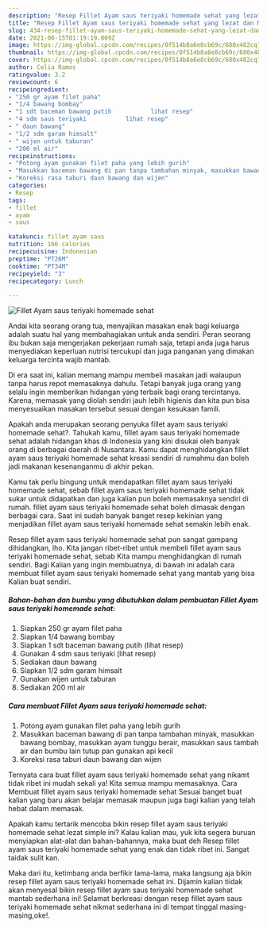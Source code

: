 ```yaml
---
description: "Resep Fillet Ayam saus teriyaki homemade sehat yang lezat dan Mudah Dibuat"
title: "Resep Fillet Ayam saus teriyaki homemade sehat yang lezat dan Mudah Dibuat"
slug: 434-resep-fillet-ayam-saus-teriyaki-homemade-sehat-yang-lezat-dan-mudah-dibuat
date: 2021-06-15T01:19:19.009Z
image: https://img-global.cpcdn.com/recipes/0f514b8a6e8cb69c/680x482cq70/fillet-ayam-saus-teriyaki-homemade-sehat-foto-resep-utama.jpg
thumbnail: https://img-global.cpcdn.com/recipes/0f514b8a6e8cb69c/680x482cq70/fillet-ayam-saus-teriyaki-homemade-sehat-foto-resep-utama.jpg
cover: https://img-global.cpcdn.com/recipes/0f514b8a6e8cb69c/680x482cq70/fillet-ayam-saus-teriyaki-homemade-sehat-foto-resep-utama.jpg
author: Celia Ramos
ratingvalue: 3.2
reviewcount: 6
recipeingredient:
- "250 gr ayam filet paha"
- "1/4 bawang bombay"
- "1 sdt baceman bawang putih           lihat resep"
- "4 sdm saus teriyaki           lihat resep"
- " daun bawang"
- "1/2 sdm garam himsalt"
- " wijen untuk taburan"
- "200 ml air"
recipeinstructions:
- "Potong ayam gunakan filet paha yang lebih gurih"
- "Masukkan baceman bawang di pan tanpa tambahan minyak, masukkan bawang bombay, masukkan ayam tunggu berair, masukkan saus tambah air dan bumbu lain tutup pan gunakan api kecil"
- "Koreksi rasa taburi daun bawang dan wijen"
categories:
- Resep
tags:
- fillet
- ayam
- saus

katakunci: fillet ayam saus 
nutrition: 166 calories
recipecuisine: Indonesian
preptime: "PT26M"
cooktime: "PT34M"
recipeyield: "3"
recipecategory: Lunch

---
```



![Fillet Ayam saus teriyaki homemade sehat](https://img-global.cpcdn.com/recipes/0f514b8a6e8cb69c/680x482cq70/fillet-ayam-saus-teriyaki-homemade-sehat-foto-resep-utama.jpg)

Andai kita seorang orang tua, menyajikan masakan enak bagi keluarga adalah suatu hal yang membahagiakan untuk anda sendiri. Peran seorang ibu bukan saja mengerjakan pekerjaan rumah saja, tetapi anda juga harus menyediakan keperluan nutrisi tercukupi dan juga panganan yang dimakan keluarga tercinta wajib mantab.

Di era  saat ini, kalian memang mampu membeli masakan jadi walaupun tanpa harus repot memasaknya dahulu. Tetapi banyak juga orang yang selalu ingin memberikan hidangan yang terbaik bagi orang tercintanya. Karena, memasak yang diolah sendiri jauh lebih higienis dan kita pun bisa menyesuaikan masakan tersebut sesuai dengan kesukaan famili. 



Apakah anda merupakan seorang penyuka fillet ayam saus teriyaki homemade sehat?. Tahukah kamu, fillet ayam saus teriyaki homemade sehat adalah hidangan khas di Indonesia yang kini disukai oleh banyak orang di berbagai daerah di Nusantara. Kamu dapat menghidangkan fillet ayam saus teriyaki homemade sehat kreasi sendiri di rumahmu dan boleh jadi makanan kesenanganmu di akhir pekan.

Kamu tak perlu bingung untuk mendapatkan fillet ayam saus teriyaki homemade sehat, sebab fillet ayam saus teriyaki homemade sehat tidak sukar untuk didapatkan dan juga kalian pun boleh memasaknya sendiri di rumah. fillet ayam saus teriyaki homemade sehat boleh dimasak dengan berbagai cara. Saat ini sudah banyak banget resep kekinian yang menjadikan fillet ayam saus teriyaki homemade sehat semakin lebih enak.

Resep fillet ayam saus teriyaki homemade sehat pun sangat gampang dihidangkan, lho. Kita jangan ribet-ribet untuk membeli fillet ayam saus teriyaki homemade sehat, sebab Kita mampu menghidangkan di rumah sendiri. Bagi Kalian yang ingin membuatnya, di bawah ini adalah cara membuat fillet ayam saus teriyaki homemade sehat yang mantab yang bisa Kalian buat sendiri.

<!--inarticleads1-->

##### Bahan-bahan dan bumbu yang dibutuhkan dalam pembuatan Fillet Ayam saus teriyaki homemade sehat:

1. Siapkan 250 gr ayam filet paha
1. Siapkan 1/4 bawang bombay
1. Siapkan 1 sdt baceman bawang putih           (lihat resep)
1. Gunakan 4 sdm saus teriyaki           (lihat resep)
1. Sediakan  daun bawang
1. Siapkan 1/2 sdm garam himsalt
1. Gunakan  wijen untuk taburan
1. Sediakan 200 ml air




<!--inarticleads2-->

##### Cara membuat Fillet Ayam saus teriyaki homemade sehat:

1. Potong ayam gunakan filet paha yang lebih gurih
1. Masukkan baceman bawang di pan tanpa tambahan minyak, masukkan bawang bombay, masukkan ayam tunggu berair, masukkan saus tambah air dan bumbu lain tutup pan gunakan api kecil
1. Koreksi rasa taburi daun bawang dan wijen




Ternyata cara buat fillet ayam saus teriyaki homemade sehat yang nikamt tidak ribet ini mudah sekali ya! Kita semua mampu memasaknya. Cara Membuat fillet ayam saus teriyaki homemade sehat Sesuai banget buat kalian yang baru akan belajar memasak maupun juga bagi kalian yang telah hebat dalam memasak.

Apakah kamu tertarik mencoba bikin resep fillet ayam saus teriyaki homemade sehat lezat simple ini? Kalau kalian mau, yuk kita segera buruan menyiapkan alat-alat dan bahan-bahannya, maka buat deh Resep fillet ayam saus teriyaki homemade sehat yang enak dan tidak ribet ini. Sangat taidak sulit kan. 

Maka dari itu, ketimbang anda berfikir lama-lama, maka langsung aja bikin resep fillet ayam saus teriyaki homemade sehat ini. Dijamin kalian tiidak akan menyesal bikin resep fillet ayam saus teriyaki homemade sehat mantab sederhana ini! Selamat berkreasi dengan resep fillet ayam saus teriyaki homemade sehat nikmat sederhana ini di tempat tinggal masing-masing,oke!.

